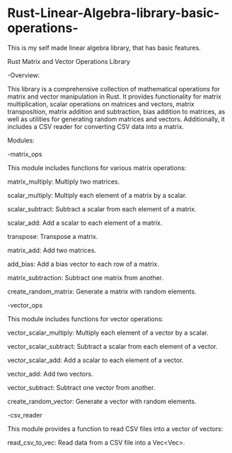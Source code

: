 # Rust-Linear-Algebra-library-basic-operations-
This is my self made linear algebra library, that has basic features.

Rust Matrix and Vector Operations Library

-Overview:

This library is a comprehensive collection of mathematical operations for matrix and vector manipulation in Rust. It provides functionality for matrix multiplication, scalar operations on matrices and vectors, matrix transposition, matrix addition and subtraction, bias addition to matrices, as well as utilities for generating random matrices and vectors. Additionally, it includes a CSV reader for converting CSV data into a matrix.

Modules:

-matrix_ops

This module includes functions for various matrix operations:

matrix_multiply: Multiply two matrices.

scalar_multiply: Multiply each element of a matrix by a scalar.

scalar_subtract: Subtract a scalar from each element of a matrix.

scalar_add: Add a scalar to each element of a matrix.

transpose: Transpose a matrix.

matrix_add: Add two matrices.

add_bias: Add a bias vector to each row of a matrix.

matrix_subtraction: Subtract one matrix from another.

create_random_matrix: Generate a matrix with random elements.


-vector_ops

This module includes functions for vector operations:

vector_scalar_multiply: Multiply each element of a vector by a scalar.

vector_scalar_subtract: Subtract a scalar from each element of a vector.

vector_scalar_add: Add a scalar to each element of a vector.

vector_add: Add two vectors.

vector_subtract: Subtract one vector from another.

create_random_vector: Generate a vector with random elements.

-csv_reader

This module provides a function to read CSV files into a vector of vectors:

read_csv_to_vec: Read data from a CSV file into a Vec<Vec<f32>>.
